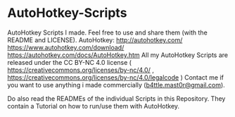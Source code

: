 # AutoHotkey-Scripts
AutoHotkey Scripts I made. Feel free to use and share them (with the README and LICENSE).
AutoHotkey: http://autohotkey.com/ https://www.autohotkey.com/download/ https://autohotkey.com/docs/AutoHotkey.htm
All my AutoHotkey Scripts are released under the CC BY-NC 4.0 license ( https://creativecommons.org/licenses/by-nc/4.0/ ,
https://creativecommons.org/licenses/by-nc/4.0/legalcode ) Contact me if you want to use anything i made commercially (b4ttle.mast0r@gmail.com).

Do also read the READMEs of the individual Scripts in this Repository. They contain a Tutorial on how to run/use them with AutoHotkey.
